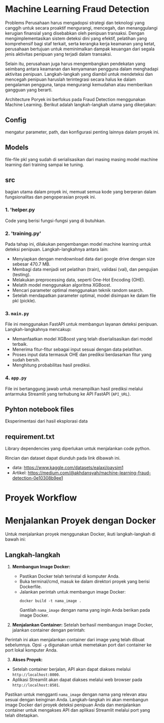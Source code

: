 # Machine Learning Fraud Detection
Problems
Perusahaan harus mengadopsi strategi dan teknologi yang canggih untuk secara proaktif mengurangi, mencegah, dan menanggulangi kerugian finansial yang disebabkan oleh penipuan transaksi. Dengan mengimplementasikan sistem deteksi dini yang efektif, pelatihan yang komprehensif bagi staf terkait, serta kerangka kerja keamanan yang ketat, perusahaan bertujuan untuk meminimalkan dampak keuangan dari segala jenis aktivitas penipuan yang terjadi dalam transaksi.

Selain itu, perusahaan juga harus mengembangkan pendekatan yang seimbang antara keamanan dan kenyamanan pengguna dalam menghadapi aktivitas penipuan. Langkah-langkah yang diambil untuk mendeteksi dan mencegah penipuan haruslah terintegrasi secara halus ke dalam pengalaman pengguna, tanpa mengurangi kemudahan atau memberikan gangguan yang berarti.


Architecture
Poryek ini berfokus pada Fraud Detection menggunakan Machine Learning. Berikut adalah langkah-langkah utama yang dikerjakan:
## Config
mengatur parameter, path, dan konfigurasi penting lainnya dalam proyek ini.

## Models
file-file pkl yang sudah di serialisasikan dari masing masing model machine learning dari training sampai ke tuning.

## src
bagian utama dalam proyek ini, memuat semua kode yang berperan dalam fungsionalitas dan pengoperasian proyek ini.

### 1. 'helper.py
Code yang berisi fungsi-fungsi yang di butuhkan.

### 2. 'training.py'
Pada tahap ini, dilakukan pengembangan model machine learning untuk deteksi penipuan. Langkah-langkahnya antara lain:
- Menyiapkan dengan mendownload data dari google drive dengan size sebesar 470.7 MB.
- Membagi data menjadi set pelatihan (train), validasi (val), dan pengujian (testing).
- Melakukan preprocessing data, seperti One-Hot Encoding (OHE).
- Melatih model menggunakan algoritma XGBoost.
- Mencari parameter optimal menggunakan teknik random search.
- Setelah mendapatkan parameter optimal, model disimpan ke dalam file pkl (pickle).

### 3. `main.py`

File ini menggunakan FastAPI untuk membangun layanan deteksi penipuan. Langkah-langkahnya mencakup:
- Memanfaatkan model XGBoost yang telah diserialisasikan dari model terbaik.
- Menerima fitur-fitur sebagai input sesuai dengan data pelatihan.
- Proses input data termasuk OHE dan prediksi berdasarkan fitur yang sudah bersih.
- Menghitung probabilitas hasil prediksi.

### 4. `app.py`

File ini bertanggung jawab untuk menampilkan hasil prediksi melalui antarmuka Streamlit yang terhubung ke API FastAPI (`API_URL`).

## Pyhton notebook files
Eksperimentasi dari hasil eksplorasi data 

## requirement.txt
Library dependencies yang diperlukan untuk menjalankan code python.

Rincian dan dataset dapat diunduh pada link dibawah ini.
- data: https://www.kaggle.com/datasets/ealaxi/paysim1
- Artikel: https://medium.com/@akhdansyah/machine-learning-fraud-detection-0e10308b9ee1

# Proyek Workflow
# Menjalankan Proyek dengan Docker

Untuk menjalankan proyek menggunakan Docker, ikuti langkah-langkah di bawah ini:

## Langkah-langkah

1. **Membangun Image Docker:**
   - Pastikan Docker telah terinstal di komputer Anda.
   - Buka terminal/cmd, masuk ke dalam direktori proyek yang berisi Dockerfile.
   - Jalankan perintah untuk membangun image Docker:
     ```
     docker build -t nama_image .
     ```
     Gantilah `nama_image` dengan nama yang ingin Anda berikan pada image Docker.

2. **Menjalankan Container:**
   Setelah berhasil membangun image Docker, jalankan container dengan perintah:

Perintah ini akan menjalankan container dari image yang telah dibuat sebelumnya. Opsi `-p` digunakan untuk memetakan port dari container ke port lokal komputer Anda.

3. **Akses Proyek:**
- Setelah container berjalan, API akan dapat diakses melalui `http://localhost:8000`.
- Aplikasi Streamlit akan dapat diakses melalui web browser pada `http://localhost:8501`.

Pastikan untuk mengganti `nama_image` dengan nama yang relevan atau sesuai dengan keinginan Anda. Langkah-langkah ini akan membangun image Docker dari proyek deteksi penipuan Anda dan menjalankan container untuk mengakses API dan aplikasi Streamlit melalui port yang telah ditetapkan.